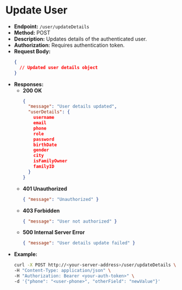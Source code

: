 # Update User

- **Endpoint:** `/user/updateDetails`
- **Method:** POST
- **Description:** Updates details of the authenticated user.
- **Authorization:** Requires authentication token.
- **Request Body:**
  ```json
  {
    // Updated user details object
  }
  ```
- **Responses:**
  - **200 OK**
    ```json
    {
      "message": "User details updated",
      "userDetails": {
        username
        email
        phone
        role
        password
        birthDate
        gender
        city
        isFamilyOwner
        familyID
      }
    }
    ```
  - **401 Unauthorized**
    ```json
    { "message": "Unauthorized" }
    ```
  - **403 Forbidden**
    ```json
    { "message": "User not authorized" }
    ```
  - **500 Internal Server Error**
    ```json
    { "message": "User details update failed" }
    ```
- **Example:**
  ```bash
  curl -X POST http://<your-server-address>/user/updateDetails \
  -H "Content-Type: application/json" \
  -H "Authorization: Bearer <your-auth-token>" \
  -d '{"phone": "<user-phone>", "otherField": "newValue"}'
  ```